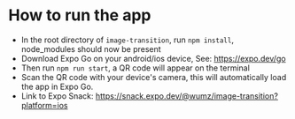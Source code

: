 # How to run the app

- In the root directory of `image-transition`, run `npm install`, node_modules should now be present
- Download Expo Go on your android/ios device, See: https://expo.dev/go
- Then run `npm run start`, a QR code will appear on the terminal
- Scan the QR code with your device's camera, this will automatically load the app in Expo Go.
- Link to Expo Snack: https://snack.expo.dev/@wumz/image-transition?platform=ios